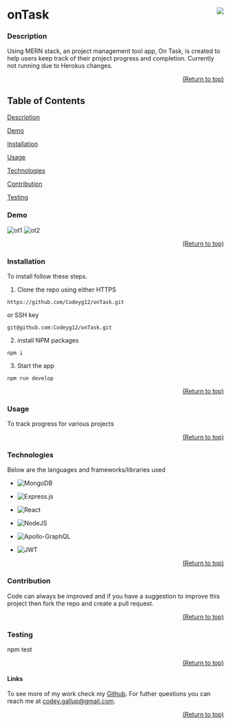 <a name="readme-top"></a>

# onTask [<img align="right" src="https://img.shields.io/badge/license-MIT-00beef"></img>](LICENSE)

### Description

Using MERN stack, an project management tool app, On Task, is created to help users keep track of their project progress and completion. Currently not running due to Herokus changes.

  <p align="right"><a href="#readme-top">(Return to top)</a></p>

## Table of Contents

[Description](#description)

[Demo](#demo)

[Installation](#installation)

[Usage](#usage)

[Technologies](#technologies)

[Contribution](#contribution)

[Testing](#test)

### Demo

![ot1](https://user-images.githubusercontent.com/103782398/207168010-696c74a4-f688-4090-aac0-42ae20511967.png)
![ot2](https://user-images.githubusercontent.com/103782398/207168018-4fe89586-40d9-4a52-a573-49e6305f9d67.png)

  <p align="right"><a href="#readme-top">(Return to top)</a></p>
  
  ### Installation

To install follow these steps.

1.  Clone the repo using either HTTPS

`https://github.com/Codeyg12/onTask.git`

or SSH key

`git@github.com:Codeyg12/onTask.git`

2.  install NPM packages

`npm i`

3.  Start the app

`npm run develop`

  <p align="right"><a href="#readme-top">(Return to top)</a></p>

### Usage

To track progress for various projects

  <p align="right"><a href="#readme-top">(Return to top)</a></p>

### Technologies

Below are the languages and frameworks/libraries used

- ![MongoDB](https://img.shields.io/badge/MongoDB-%234ea94b.svg?style=for-the-badge&logo=mongodb&logoColor=white)
- ![Express.js](https://img.shields.io/badge/express.js-%23404d59.svg?style=for-the-badge&logo=express&logoColor=%2361DAFB)
- ![React](https://img.shields.io/badge/react-%2320232a.svg?style=for-the-badge&logo=react&logoColor=%2361DAFB)
- ![NodeJS](https://img.shields.io/badge/node.js-6DA55F?style=for-the-badge&logo=node.js&logoColor=white)
- ![Apollo-GraphQL](https://img.shields.io/badge/-ApolloGraphQL-311C87?style=for-the-badge&logo=apollo-graphql)
- ![JWT](https://img.shields.io/badge/JWT-black?style=for-the-badge&logo=JSON%20web%20tokens)

  <p align="right"><a href="#readme-top">(Return to top)</a></p>

### Contribution

Code can always be improved and if you have a suggestion to improve this project then fork the repo and create a pull request.

  <p align="right"><a href="#readme-top">(Return to top)</a></p>

### Testing

npm test

  <p align="right"><a href="#readme-top">(Return to top)</a></p>

#### Links

To see more of my work check my [Github](https://github.com/Codeyg12). For futher questions you can reach me at codey.gallup@gmail.com.

  <p align="right"><a href="#readme-top">(Return to top)</a></p>
